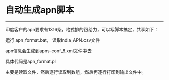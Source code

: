 
# 自动生成apn脚本
---

印度客户的apn要求有1316条，格式排的很给力，可以写脚本搞定，共享如下：

运行 apn\_format.bat， 读取India_APN.csv文件

apn信息会生成到apns-conf_8.xml文件中去

具体代码是apn_format.pl

主要是读取文件，然后逐行读取到数组，然后再逐行打印到输出文件中。





